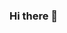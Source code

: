 ### Hi there 👋

<!--
**Azim-Sabbir/Azim-Sabbir** is a ✨ _special_ ✨ repository because its `README.md` (this file) appears on your GitHub profile.

Here are some ideas to get you started:

- 🔭 I’m currently working on React JS and Laravel
- 🌱 I’m currently learning React
- 💬 Ask me about ...
- 📫 How to reach me: facebook.com/A2imS4bb1r
- ⚡ Fun fact: I code less, tink more  ;)
-->
